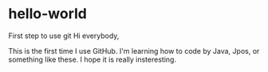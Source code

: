 # hello-world
First step to use git
Hi everybody,

This is the first time I use GitHub. I'm learning how to code by Java, Jpos, or something like these. I hope it is really insteresting. 
